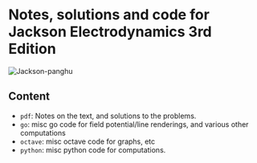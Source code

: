 
# Notes, solutions and code for Jackson Electrodynamics 3rd Edition

![Jackson-panghu](https://github.com/euphoricrhino/jackson-em-notes/assets/107862003/5f90e51b-0998-4eb2-bb91-77a4bf172ab9)

## Content

* `pdf`: Notes on the text, and solutions to the problems.
* `go`: misc go code for field potential/line renderings, and various other computations
* `octave`: misc octave code for graphs, etc
* `python`: misc python code for computations.

